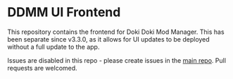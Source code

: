 # DDMM UI Frontend

This repository contains the frontend for Doki Doki Mod Manager. This has been separate since v3.3.0, as it allows for UI updates to be deployed without a full update to the app.

Issues are disabled in this repo - please create issues in the [main repo](https://github.com/DokiDokiModManager/Mod-Manager). Pull requests are welcomed.